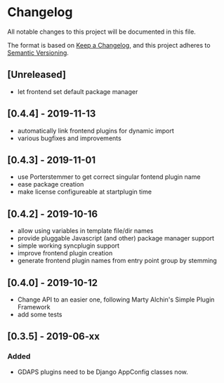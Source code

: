# Changelog
All notable changes to this project will be documented in this file.

The format is based on [Keep a Changelog](https://keepachangelog.com/en/1.0.0/),
and this project adheres to [Semantic Versioning](https://semver.org/spec/v2.0.0.html).

## [Unreleased]
- let frontend set default package manager

## [0.4.4] - 2019-11-13
- automatically link frontend plugins for dynamic import
- various bugfixes and improvements

## [0.4.3] - 2019-11-01
- use Porterstemmer to get correct singular fontend plugin name
- ease package creation
- make license configureable at startplugin time

## [0.4.2] - 2019-10-16
- allow using variables in template file/dir names
- provide pluggable Javascript (and other) package manager support
- simple working syncplugin support
- improve frontend plugin creation
- generate frontend plugin names from entry point group by stemming

## [0.4.0] - 2019-10-12
- Change API to an easier one, following Marty Alchin's Simple Plugin Framework
- add some tests

## [0.3.5] - 2019-06-xx
### Added
- GDAPS plugins need to be Django AppConfig classes now.
